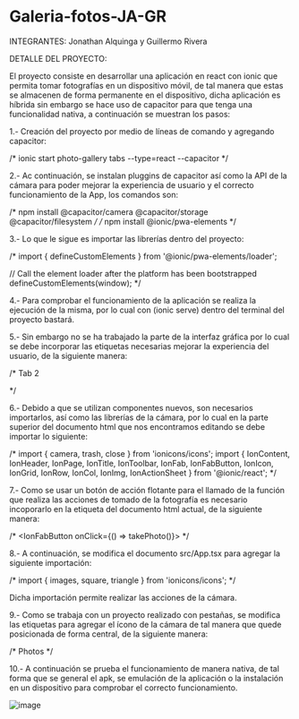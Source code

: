 # Galeria-fotos-JA-GR

INTEGRANTES: Jonathan Alquinga y Guillermo Rivera

DETALLE DEL PROYECTO:

El proyecto consiste en desarrollar una aplicación en react con ionic que permita tomar fotografías en un dispositivo móvil, de tal manera que estas
se almacenen de forma permanente en el dispositivo, dicha aplicación es híbrida sin embargo se hace uso de capacitor para que tenga una funcionalidad 
nativa, a continuación se muestran los pasos:

1.- Creación del proyecto por medio de líneas de comando y agregando capacitor:

/*      ionic start photo-gallery tabs --type=react --capacitor      */

2.- Ac continuación, se instalan pluggins de capacitor así como la API de la cámara para poder mejorar la experiencia de usuario y el correcto funcionamiento
de la App, los comandos son:

/*      npm install @capacitor/camera @capacitor/storage @capacitor/filesystem      */ 
/*      npm install @ionic/pwa-elements       */

3.- Lo que le sigue es importar las librerías dentro del proyecto:

/*
import { defineCustomElements } from '@ionic/pwa-elements/loader';

// Call the element loader after the platform has been bootstrapped
defineCustomElements(window);
*/

4.- Para comprobar el funcionamiento de la aplicación se realiza la ejecución  de la misma, por lo cual con (ionic serve) dentro del terminal del proyecto bastará.

5.- Sin embargo no se ha trabajado la parte de la interfaz gráfica por lo cual se debe incorporar las etiquetas necesarias mejorar la experiencia del usuario, de la
siguiente manera:

/*
<IonPage>
  <IonHeader>
    <IonToolbar>
      <IonTitle>Tab 2</IonTitle>
    </IonToolbar>
  </IonHeader>
  <IonContent>
  <!-- some filler -->
  </IonContent>
</IonPage>
*/

6.- Debido a que se utilizan componentes nuevos, son necesarios importarlos, así como las librerías de la cámara, por lo cual en la parte superior del documento html que nos 
encontramos editando se debe importar lo siguiente:

/*
import { camera, trash, close } from 'ionicons/icons';
import { IonContent, IonHeader, IonPage, IonTitle, IonToolbar,
         IonFab, IonFabButton, IonIcon, IonGrid, IonRow,
         IonCol, IonImg, IonActionSheet } from '@ionic/react';
*/
         
7.- Como se usar un botón de acción flotante para el llamado de la función que realiza las acciones de tomado de la fotografía es necesario incoporarlo en la etiqueta
del documento html actual, de la siguiente manera:

/*
<IonContent>
  <IonFab vertical="bottom" horizontal="center" slot="fixed">
    <IonFabButton onClick={() => takePhoto()}>
      <IonIcon icon={camera}></IonIcon>
    </IonFabButton>
  </IonFab>
</IonContent>
*/

8.- A continuación, se modifica el documento src/App.tsx  para agregar la siguiente importación:

/*
import { images, square, triangle } from 'ionicons/icons';
*/

Dicha importación permite realizar las acciones de la cámara.

9.- Como se trabaja con un proyecto realizado con pestañas, se modifica las etiquetas para agregar el ícono de la cámara de tal manera que quede posicionada
de forma central, de la siguiente manera:

/*
<IonTabButton tab="tab2" href="/tab2">
  <IonIcon icon={images} />
  <IonLabel>Photos</IonLabel>
</IonTabButton>
*/

10.- A continuación se prueba el funcionamiento de manera nativa, de tal forma que se general el apk, se emulación de la aplicación o la instalación en un 
dispositivo para comprobar el correcto funcionamiento.

![image](https://user-images.githubusercontent.com/66144899/129464058-2a0b1dd6-71bb-4ef5-87be-f8d13a8b5291.png)


